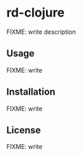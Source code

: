 # rd-clojure

FIXME: write description

## Usage

FIXME: write

## Installation

FIXME: write

## License

FIXME: write
